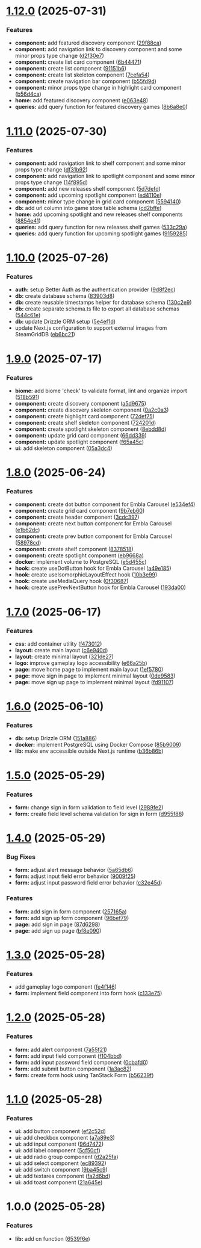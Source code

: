 # [1.12.0](https://github.com/wahyusaputropratjojo/gameplay/compare/v1.11.0...v1.12.0) (2025-07-31)


### Features

* **component:** add featured discovery component ([29f88ca](https://github.com/wahyusaputropratjojo/gameplay/commit/29f88ca6f052d57b9575bf82f7065d55750fcf2d))
* **component:** add navigation link to discovery component and some minor props type change ([d2f30e7](https://github.com/wahyusaputropratjojo/gameplay/commit/d2f30e7d1b700301cc7785f38c318e6b5042d760))
* **component:** create list card component ([6b44471](https://github.com/wahyusaputropratjojo/gameplay/commit/6b44471caaf0d2c5bef4cf48d3e52357e20b67df))
* **component:** create list component ([91151b6](https://github.com/wahyusaputropratjojo/gameplay/commit/91151b634a9616032e152fb68f2d92f5bf104211))
* **component:** create list skeleton component ([7cefa54](https://github.com/wahyusaputropratjojo/gameplay/commit/7cefa54b2ccea4d9cbbfcbdea3be3295ad535a9a))
* **component:** create navigation bar component ([b55fd9d](https://github.com/wahyusaputropratjojo/gameplay/commit/b55fd9d9291bf32ac08e610679ae8b571aa1a39b))
* **component:** minor props type change in highlight card component ([b56d4ca](https://github.com/wahyusaputropratjojo/gameplay/commit/b56d4ca8b1df717ec647a037882de25380fc8b28))
* **home:** add featured discovery component ([e063e48](https://github.com/wahyusaputropratjojo/gameplay/commit/e063e48c15586c695e8fe096c8b508d8b710e8b7))
* **queries:** add query function for featured discovery games ([8b6a8e0](https://github.com/wahyusaputropratjojo/gameplay/commit/8b6a8e0670c2d5dc86fa8dc7a912520b3d94b1d0))

# [1.11.0](https://github.com/wahyusaputropratjojo/gameplay/compare/v1.10.0...v1.11.0) (2025-07-30)


### Features

* **component:** add navigation link to shelf component and some minor props type change ([df31b92](https://github.com/wahyusaputropratjojo/gameplay/commit/df31b9254b2409b26929b70874362244575ebe42))
* **component:** add navigation link to spotlight component and some minor props type change ([14f895d](https://github.com/wahyusaputropratjojo/gameplay/commit/14f895d7755f03febe79bdb44a9eeca15f065b06))
* **component:** add new releases shelf component ([5d7defd](https://github.com/wahyusaputropratjojo/gameplay/commit/5d7defd46006bc78bfbf3cdb8b235a04d919b24a))
* **component:** add upcoming spotlight component ([ed4110e](https://github.com/wahyusaputropratjojo/gameplay/commit/ed4110e0e3b304483d18e458795b0b6181a24fc1))
* **component:** minor type change in grid card component ([5594140](https://github.com/wahyusaputropratjojo/gameplay/commit/5594140b4b8ac4e2825f3b81fcbe14748ef198cb))
* **db:** add url column into game store table schema ([cd2bffe](https://github.com/wahyusaputropratjojo/gameplay/commit/cd2bffe8f91eedbb9704a12aa376a3a3516a9320))
* **home:** add upcoming spotlight and new releases shelf components ([8854e41](https://github.com/wahyusaputropratjojo/gameplay/commit/8854e4111416e9ddae25b44a98123ee7ecb63b41))
* **queries:** add query function for new releases shelf games ([533c29a](https://github.com/wahyusaputropratjojo/gameplay/commit/533c29a6968118b6f3469007c5e916e797f0cf19))
* **queries:** add query function for upcoming spotlight games ([9159285](https://github.com/wahyusaputropratjojo/gameplay/commit/91592851f7f9081f94947627e34e32fcc44f7c0d))

# [1.10.0](https://github.com/wahyusaputropratjojo/gameplay/compare/v1.9.0...v1.10.0) (2025-07-26)


### Features

* **auth:** setup Better Auth as the authentication provider ([9d8f2ec](https://github.com/wahyusaputropratjojo/gameplay/commit/9d8f2ec83eff14532b8b96d91306ca44ff2afe09))
* **db:** create database schema ([83903d8](https://github.com/wahyusaputropratjojo/gameplay/commit/83903d8d06d8c1c50a30597795afd7a30481a689))
* **db:** create reusable timestamps helper for database schema ([130c2e9](https://github.com/wahyusaputropratjojo/gameplay/commit/130c2e92668a2cf1c9836c9487968a03be7c30e3))
* **db:** create separate schema.ts file to export all database schemas ([544c61e](https://github.com/wahyusaputropratjojo/gameplay/commit/544c61efc9f1cf836cb3ee507a4e04974abff0b9))
* **db:** update Drizzle ORM setup ([5e4ef1d](https://github.com/wahyusaputropratjojo/gameplay/commit/5e4ef1dbf6f4026035fe86fa31c8f78dbd664f9d))
* update Next.js configuration to support external images from SteamGridDB ([eb6bc21](https://github.com/wahyusaputropratjojo/gameplay/commit/eb6bc2143a73a6b2669783fb487e092070b926ba))

# [1.9.0](https://github.com/wahyusaputropratjojo/gameplay/compare/v1.8.0...v1.9.0) (2025-07-17)


### Features

* **biome:** add biome 'check' to validate format, lint and organize import ([518b591](https://github.com/wahyusaputropratjojo/gameplay/commit/518b5914c5e7d2df83fed29e2c5a6ae8f6403bc1))
* **component:** create discovery component ([a5d9675](https://github.com/wahyusaputropratjojo/gameplay/commit/a5d9675912e5cc7d6885da0330b5c32dda8ee2a0))
* **component:** create discovery skeleton component ([0a2c0a3](https://github.com/wahyusaputropratjojo/gameplay/commit/0a2c0a3b88ae343ca86e22d55448bb7380c100ee))
* **component:** create highlight card component ([72def75](https://github.com/wahyusaputropratjojo/gameplay/commit/72def75c2645db922a3c9de050d7c2cfa2a36631))
* **component:** create shelf skeleton component ([724201d](https://github.com/wahyusaputropratjojo/gameplay/commit/724201d7eba62edd373b41e1c19cce5b13d66089))
* **component:** create spotlight skeleton component ([8ebdd8d](https://github.com/wahyusaputropratjojo/gameplay/commit/8ebdd8d94af42414fd4c15580119560973040669))
* **component:** update grid card component ([66dd339](https://github.com/wahyusaputropratjojo/gameplay/commit/66dd33916b6b5e544ad3a82d4312b6a033ed87e5))
* **component:** update spotlight component ([f65a45c](https://github.com/wahyusaputropratjojo/gameplay/commit/f65a45cd9b6de52647e50f26bbb39eafa80b5fb9))
* **ui:** add skeleton component ([05a3dc4](https://github.com/wahyusaputropratjojo/gameplay/commit/05a3dc49b4b2ae6ccf14ce0bb0d374f897bcae86))

# [1.8.0](https://github.com/wahyusaputropratjojo/gameplay/compare/v1.7.0...v1.8.0) (2025-06-24)


### Features

* **component:** create dot button component for Embla Carousel ([e534ef4](https://github.com/wahyusaputropratjojo/gameplay/commit/e534ef4df8a5403bb0bab0b6cdf512d6167304e9))
* **component:** create grid card component ([9b7eb60](https://github.com/wahyusaputropratjojo/gameplay/commit/9b7eb60be723864a36323a2ffea2475b707932f9))
* **component:** create header component ([3cdc397](https://github.com/wahyusaputropratjojo/gameplay/commit/3cdc397b2373ef6299e841eeb2eb75a3d70f83b0))
* **component:** create next button component for Embla Carousel ([e1b62dc](https://github.com/wahyusaputropratjojo/gameplay/commit/e1b62dc9022e79d525c302857e8bfe57aa0448a4))
* **component:** create prev button component for Embla Carousel ([58978cd](https://github.com/wahyusaputropratjojo/gameplay/commit/58978cd46a684c6feacecd2e25c25a0d766f6b17))
* **component:** create shelf component ([8378518](https://github.com/wahyusaputropratjojo/gameplay/commit/8378518b7193bc73ba539ebcb94810513094e8d0))
* **component:** create spotlight component ([eb9668a](https://github.com/wahyusaputropratjojo/gameplay/commit/eb9668adfeda6ea31b4eba245cb5a3783f273329))
* **docker:** implement volume to PostgreSQL ([e5d455c](https://github.com/wahyusaputropratjojo/gameplay/commit/e5d455c82730febfc26a21c8e9d2b837e81db6cc))
* **hook:** create useDotButton hook for Embla Carousel ([a49e185](https://github.com/wahyusaputropratjojo/gameplay/commit/a49e185a5ab053f144966df5c221957cbf958441))
* **hook:** create useIsomorphicLayoutEffect hook ([10b3e99](https://github.com/wahyusaputropratjojo/gameplay/commit/10b3e99018bf437dc75fb0e72ce230f87917c06e))
* **hook:** create useMediaQuery hook ([0f30687](https://github.com/wahyusaputropratjojo/gameplay/commit/0f30687aee0d4915daa5d812842095ece1ee88a6))
* **hook:** create usePrevNextButton hook for Embla Carousel ([193da00](https://github.com/wahyusaputropratjojo/gameplay/commit/193da00e5106bdf6d94059101c299c5580ae1b01))

# [1.7.0](https://github.com/wahyusaputropratjojo/gameplay/compare/v1.6.0...v1.7.0) (2025-06-17)


### Features

* **css:** add container utility ([f473012](https://github.com/wahyusaputropratjojo/gameplay/commit/f47301284953319b4ae19ce0da4ba6d6a77d5327))
* **layout:** create main layout ([c6e940d](https://github.com/wahyusaputropratjojo/gameplay/commit/c6e940d199dc87de30c69b8ac7bd275957cf658e))
* **layout:** create minimal layout ([321de27](https://github.com/wahyusaputropratjojo/gameplay/commit/321de27a3c85060fd2d61cb6d7daed4ba8318da8))
* **logo:** improve gameplay logo accessibility ([e66a25b](https://github.com/wahyusaputropratjojo/gameplay/commit/e66a25b3b671d49aa263c6419b2f7ce1cf18eed7))
* **page:** move home page to implement main layout ([1ef5780](https://github.com/wahyusaputropratjojo/gameplay/commit/1ef57809498193a3e9d51aac59105adf73624620))
* **page:** move sign in page to implement minimal layout ([0de9583](https://github.com/wahyusaputropratjojo/gameplay/commit/0de9583bbaaac9e1bd6b4ccab3ed8e18a3255075))
* **page:** move sign up page to implement minimal layout ([fd91107](https://github.com/wahyusaputropratjojo/gameplay/commit/fd9110742c717e448ccf880890800b615a1c916f))

# [1.6.0](https://github.com/wahyusaputropratjojo/gameplay/compare/v1.5.0...v1.6.0) (2025-06-10)


### Features

* **db:** setup Drizzle ORM ([151a886](https://github.com/wahyusaputropratjojo/gameplay/commit/151a886f64b698dd1100771ae3605a1cb8a76502))
* **docker:** implement PostgreSQL using Docker Compose ([85b9009](https://github.com/wahyusaputropratjojo/gameplay/commit/85b900949d3a017b7a4874f5cbfed4694ebc1522))
* **lib:** make env accessible outside Next.js runtime ([b36b86b](https://github.com/wahyusaputropratjojo/gameplay/commit/b36b86bebf0382152b19635b00b10f5c9cf055c5))

# [1.5.0](https://github.com/wahyusaputropratjojo/gameplay/compare/v1.4.0...v1.5.0) (2025-05-29)


### Features

* **form:** change sign in form validation to field level ([2989fe2](https://github.com/wahyusaputropratjojo/gameplay/commit/2989fe2e68dbdeabe4b40b417ab3c8f214f377b9))
* **form:** create field level schema validation for sign in form ([d955f88](https://github.com/wahyusaputropratjojo/gameplay/commit/d955f8807f37275051e6ff6f4e2856bd6aa80507))

# [1.4.0](https://github.com/wahyusaputropratjojo/gameplay/compare/v1.3.0...v1.4.0) (2025-05-29)


### Bug Fixes

* **form:** adjust alert message behavior ([5a65db6](https://github.com/wahyusaputropratjojo/gameplay/commit/5a65db6627ece0be22bf5b2043aec2eff1f4fb0f))
* **form:** adjust input field error behavior ([9009f25](https://github.com/wahyusaputropratjojo/gameplay/commit/9009f2512e9fba04a70c0c9d02c774d90a0a1a23))
* **form:** adjust input password field error behavior ([c32e45d](https://github.com/wahyusaputropratjojo/gameplay/commit/c32e45dfbcbe8efcb9cf23e0ca10bc4f979715cf))


### Features

* **form:** add sign in form component ([257165a](https://github.com/wahyusaputropratjojo/gameplay/commit/257165a7f16c3bbd92c164393400f7ad5f5a225e))
* **form:** add sign up form component ([96bef79](https://github.com/wahyusaputropratjojo/gameplay/commit/96bef7955fc076ab2552dcbdbd3cbb5adc144ab7))
* **page:** add sign in page ([87d6298](https://github.com/wahyusaputropratjojo/gameplay/commit/87d6298e08a91b336ddac9e4193917241574cbbb))
* **page:** add sign up page ([bf8e090](https://github.com/wahyusaputropratjojo/gameplay/commit/bf8e09084cc01bb17169c246a9a4101bdad20b69))

# [1.3.0](https://github.com/wahyusaputropratjojo/gameplay/compare/v1.2.0...v1.3.0) (2025-05-28)


### Features

* add gameplay logo component ([fe4f146](https://github.com/wahyusaputropratjojo/gameplay/commit/fe4f1467619537a8a75ea7267a405df1d8e0af91))
* **form:** implement field component into form hook ([c133e75](https://github.com/wahyusaputropratjojo/gameplay/commit/c133e752785354bd4cd5a35c75bfd454d90be5bc))

# [1.2.0](https://github.com/wahyusaputropratjojo/gameplay/compare/v1.1.0...v1.2.0) (2025-05-28)


### Features

* **form:** add alert component ([7a55f21](https://github.com/wahyusaputropratjojo/gameplay/commit/7a55f21782ee54f1e2445999b89742f507262ee6))
* **form:** add input field component ([f104bbd](https://github.com/wahyusaputropratjojo/gameplay/commit/f104bbd49153000593eec24549506a2193fc9766))
* **form:** add input password field component ([0cbafd0](https://github.com/wahyusaputropratjojo/gameplay/commit/0cbafd0b0d8a19f54aab7a0a1af8bc37dee47916))
* **form:** add submit button component ([1a3ac82](https://github.com/wahyusaputropratjojo/gameplay/commit/1a3ac8202c43db6cfb2b3751aacd6280e5f73384))
* **form:** create form hook using TanStack Form ([b56239f](https://github.com/wahyusaputropratjojo/gameplay/commit/b56239f721641a0f4c3633fe50634cd24b779046))

# [1.1.0](https://github.com/wahyusaputropratjojo/gameplay/compare/v1.0.0...v1.1.0) (2025-05-28)


### Features

* **ui:** add button component ([ef2c52d](https://github.com/wahyusaputropratjojo/gameplay/commit/ef2c52d353f9216e97b179be12c7308b3b6423e2))
* **ui:** add checkbox component ([a7a89e3](https://github.com/wahyusaputropratjojo/gameplay/commit/a7a89e308956385670d8a85f678d2f71240e6e09))
* **ui:** add input component ([96d7472](https://github.com/wahyusaputropratjojo/gameplay/commit/96d747218fd9467ba78745737dfe6140c5b28722))
* **ui:** add label component ([5cf50cf](https://github.com/wahyusaputropratjojo/gameplay/commit/5cf50cffddf51b24a000faefdaa4e6bcd748241b))
* **ui:** add radio group component ([d2a25fa](https://github.com/wahyusaputropratjojo/gameplay/commit/d2a25fa577d99cde6b56ac493740a9183b322ea7))
* **ui:** add select component ([ec89392](https://github.com/wahyusaputropratjojo/gameplay/commit/ec89392ad0aec0c93606fc55c27c041132bf65e2))
* **ui:** add switch component ([9ba45c9](https://github.com/wahyusaputropratjojo/gameplay/commit/9ba45c97f986d0b897039124bd4fda6af8f836af))
* **ui:** add textarea component ([fa2d6bd](https://github.com/wahyusaputropratjojo/gameplay/commit/fa2d6bd93f32d1c913ee6fc0c98de79445da3912))
* **ui:** add toast component ([21a645e](https://github.com/wahyusaputropratjojo/gameplay/commit/21a645e4b435beedab6e795fd01484c9a20b3353))

# 1.0.0 (2025-05-28)


### Features

* **lib:** add cn function ([6539f6e](https://github.com/wahyusaputropratjojo/gameplay/commit/6539f6edfb083d266d366806f63e6ca7a20b5306))
